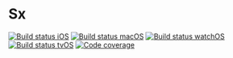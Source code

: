 # Sx

[![Build status iOS](https://builds.swift.sx/master/badge-iOS.svg)](https://github.com/PabloSichert/Sx/tree/gh-pages/builds/master/iOS)
[![Build status macOS](https://builds.swift.sx/master/badge-macOS.svg)](https://github.com/PabloSichert/Sx/tree/gh-pages/builds/master/macOS)
[![Build status watchOS](https://builds.swift.sx/master/badge-watchOS.svg)](https://github.com/PabloSichert/Sx/tree/gh-pages/builds/master/watchOS)
[![Build status tvOS](https://builds.swift.sx/master/badge-tvOS.svg)](https://github.com/PabloSichert/Sx/tree/gh-pages/builds/master/tvOS)
[![Code coverage](https://builds.swift.sx/master/badge-coverage.svg)](https://github.com/PabloSichert/Sx/tree/gh-pages/builds/master)
